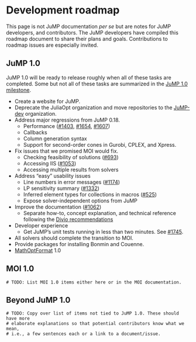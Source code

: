 # Development roadmap

This page is not JuMP documentation *per se* but are notes for JuMP developers,
and contributors. The JuMP developers have compiled this roadmap document to
share their plans and goals. Contributions to roadmap issues are especially
invited.

## JuMP 1.0

JuMP 1.0 will be ready to release roughly when all of these tasks are completed.
Some but not all of these tasks are summarized in the
[JuMP 1.0 milestone](https://github.com/JuliaOpt/JuMP.jl/milestone/12).

- Create a website for JuMP.
- Deprecate the JuliaOpt organization and move repositories to the
  [JuMP-dev](https://github.com/JuMP-dev) organization.
- Address major regressions from JuMP 0.18.
  - Performance ([#1403](https://github.com/JuliaOpt/JuMP.jl/issues/1403),
                 [#1654](https://github.com/JuliaOpt/JuMP.jl/issues/1654),
                 [#1607](https://github.com/JuliaOpt/JuMP.jl/issues/1607))
  - Callbacks
  - Column generation syntax
  - Support for second-order cones in Gurobi, CPLEX, and Xpress.
- Fix issues that we promised MOI would fix.
  - Checking feasibility of solutions ([#693](https://github.com/JuliaOpt/JuMP.jl/issues/693))
  - Accessing IIS ([#1053](https://github.com/JuliaOpt/JuMP.jl/issues/1035))
  - Accessing multiple results from solvers
- Address “easy” usability issues
  - Line numbers in error messages ([#1174](https://github.com/JuliaOpt/JuMP.jl/issues/1174))
  - LP sensitivity summary ([#1332](https://github.com/JuliaOpt/JuMP.jl/issues/1332))
  - Inferred element types for collections in macros ([#525](https://github.com/JuliaOpt/JuMP.jl/issues/525))
  - Expose solver-independent options from JuMP
- Improve the documentation ([#1062](https://github.com/JuliaOpt/JuMP.jl/issues/1062))
  - Separate how-to, concept explanation, and technical reference following the
    [Divio recommendations](https://www.divio.com/blog/documentation/)
- Developer experience
  - Get JuMP’s unit tests running in less than two minutes. See [#1745](https://github.com/JuliaOpt/JuMP.jl/pull/1745).
- All solvers should complete the transition to MOI.
- Provide packages for installing Bonmin and Couenne.
- [MathOptFormat](https://github.com/odow/MathOptFormat.jl) 1.0

## MOI 1.0

```@meta
# TODO: List MOI 1.0 items either here or in the MOI documentation.
```

## Beyond JuMP 1.0

```@meta
# TODO: Copy over list of items not tied to JuMP 1.0. These should have more
# elaborate explanations so that potential contributors know what we mean,
# i.e., a few sentences each or a link to a document/issue.
```
